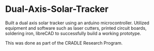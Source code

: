 # Dual-Axis-Solar-Tracker
Built a dual axis solar tracker using an arduino microcontroller. Utilized equipment and software such as laser cutters, printed circuit boards, soldering iron, libreCAD
to successfully build a working prototype.

This was done as part of the CRADLE Research Program.
